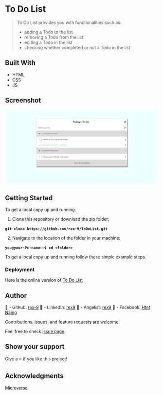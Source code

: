 # To Do List

> To Do List provides you with functionalities such as:
> - adding a Todo to the list
> - removing a Todo from the list
> - editing a Todo in the list
> - checking whether completed or not a Todo in the list

## Built With
- HTML
- CSS
- JS

## Screenshot

![ToDoList](./src/assets/ToDoList.png)

## Getting Started

To get a local copy up and running:

1. Clone this repository or download the zip folder:

**``git clone https://github.com/rex-9/ToDoList.git``**

2. Navigate to the location of the folder in your machine:

**``you@your-Pc-name:~$ cd <folder>``**

To get a local copy up and running follow these simple example steps.

### Deployment

Here is the online version of [To Do List](https://rex-9.github.io/ToDoList/)

## Author
👤 - Github: [rex-9](https://github.com/rex-9/)
👤 - LinkedIn: [rex9](https://www.linkedin.com/in/rex9/)
👤 - Angelist: [rex9](https://angel.co/u/rex9)
👤 - Facebook: [Htet Naing](https://www.facebook.com/htetnaing0814)

Contributions, issues, and feature requests are welcome!

Feel free to check [issue page](https://github.com/rex-9/ToDoList/issues).

## Show your support
Give a ⭐️ if you like this project!

## Acknowledgments
[Microverse](https://bit.ly/MicroverseTN)
